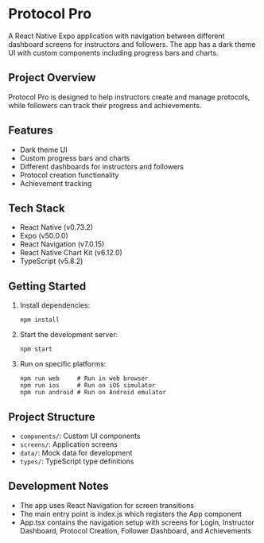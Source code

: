 # Protocol Pro

A React Native Expo application with navigation between different dashboard screens for instructors and followers. The app has a dark theme UI with custom components including progress bars and charts.

## Project Overview

Protocol Pro is designed to help instructors create and manage protocols, while followers can track their progress and achievements.

## Features

- Dark theme UI
- Custom progress bars and charts
- Different dashboards for instructors and followers
- Protocol creation functionality
- Achievement tracking

## Tech Stack

- React Native (v0.73.2)
- Expo (v50.0.0)
- React Navigation (v7.0.15)
- React Native Chart Kit (v6.12.0)
- TypeScript (v5.8.2)

## Getting Started

1. Install dependencies:
   ```
   npm install
   ```

2. Start the development server:
   ```
   npm start
   ```

3. Run on specific platforms:
   ```
   npm run web     # Run in web browser
   npm run ios     # Run on iOS simulator
   npm run android # Run on Android emulator
   ```

## Project Structure

- `components/`: Custom UI components
- `screens/`: Application screens
- `data/`: Mock data for development
- `types/`: TypeScript type definitions

## Development Notes

- The app uses React Navigation for screen transitions
- The main entry point is index.js which registers the App component
- App.tsx contains the navigation setup with screens for Login, Instructor Dashboard, Protocol Creation, Follower Dashboard, and Achievements 